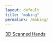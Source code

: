 ```yaml
---
layout: default
title: "making"
permalink: /making/
---
```



[3D Scanned Hands](https://benjiaa.github.io/2021/08/26/3D-scanned-hands.md)
